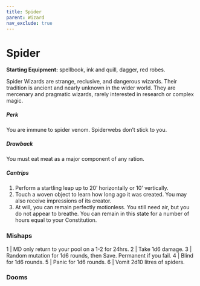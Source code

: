 ```yaml
---
title: Spider
parent: Wizard
nav_exclude: true
---
```

# Spider

**Starting Equipment:** spellbook, ink and quill, dagger, red robes.

Spider Wizards are strange, reclusive, and dangerous wizards.
Their tradition is ancient and nearly unknown in the wider world.
They are mercenary and pragmatic wizards, rarely interested in
research or complex magic.
##### Perk
You are immune to spider venom. Spiderwebs don’t stick to
you.
##### Drawback
You must eat meat as a major component of any ration.
##### Cantrips

1. Perform a startling leap up to 20’ horizontally or 10’ vertically.
2. Touch a woven object to learn how long ago it was created.  You may also receive impressions of its creator.
3. At will, you can remain perfectly motionless. You still need air, but you do not appear to breathe. You can remain in this state for a number of hours equal to your Constitution.

### Mishaps

1 | MD only return to your pool on a 1-2 for 24hrs.
2 | Take 1d6 damage.
3 | Random mutation for 1d6 rounds, then Save. Permanent if you fail.
4 | Blind for 1d6 rounds.
5 | Panic for 1d6 rounds.
6 | Vomit 2d10 litres of spiders.

### Dooms
